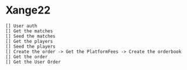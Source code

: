 #   Xange22

    [] User auth
    [] Get the matches
    [] Seed the matches
    [] Get the players
    [] Seed the players
    [] Create the order -> Get the PlatformFees -> Create the orderbook
    [] Get the order 
    [] Get the User Order
